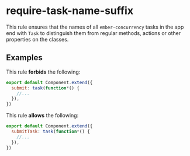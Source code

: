 # require-task-name-suffix

This rule ensures that the names of all `ember-concurrency` tasks in the app
end with `Task` to distinguish them from regular methods, actions or other
properties on the classes.


## Examples

This rule **forbids** the following:

```js
export default Component.extend({
  submit: task(function*() { 
    //...
  }),
})
```

This rule **allows** the following:

```js
export default Component.extend({
  submitTask: task(function*() {
    //...
  }),
})
```
